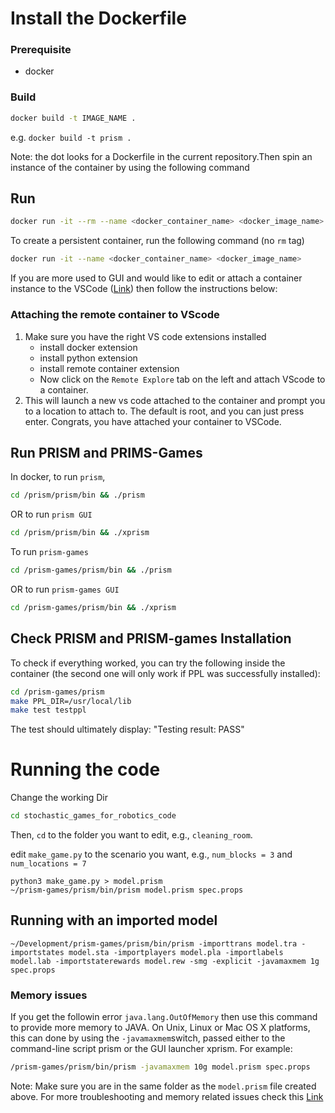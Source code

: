 # Install the Dockerfile

### Prerequisite
- docker

### Build
```bash
docker build -t IMAGE_NAME .
```

e.g. `docker build -t prism .`

Note: the dot looks for a Dockerfile in the current repository.Then spin an instance of the container by using the following command

## Run

```bash
docker run -it --rm --name <docker_container_name> <docker_image_name>

```

To create a persistent container, run the following command (no `rm` tag)

```bash
docker run -it --name <docker_container_name> <docker_image_name>

```

If you are more used to GUI and would like to edit or attach a container instance to the VSCode ([Link](https://code.visualstudio.com/docs/devcontainers/containers)) then follow the instructions below:


### Attaching the remote container to VScode


1. Make sure you have the right VS code extensions installed
	* install docker extension
	* install python extension
	* install remote container extension
	* Now click on the `Remote Explore` tab on the left and attach VScode to a container.
2. This will launch a new vs code attached to the container and prompt you to a location to attach to. The default is root, and you can just press enter. Congrats, you have attached your container to VSCode.


## Run PRISM and PRIMS-Games

In docker, to run `prism`,
```bash
cd /prism/prism/bin && ./prism
```

OR to run `prism GUI`

```bash
cd /prism/prism/bin && ./xprism
```

 To run `prism-games`

```bash
cd /prism-games/prism/bin && ./prism
```

OR to run `prism-games GUI`

```bash
cd /prism-games/prism/bin && ./xprism
```

## Check PRISM and PRISM-games Installation

To check if everything worked, you can try the following inside the container (the second one will only work if PPL was successfully installed):

```bash
cd /prism-games/prism
make PPL_DIR=/usr/local/lib
make test testppl
```

The test should ultimately display: "Testing result: PASS"

# Running the code

Change the working Dir

```bash
cd stochastic_games_for_robotics_code
```

Then, `cd` to the folder you want to edit, e.g., ```cleaning_room```.

edit ```make_game.py``` to the scenario you want, e.g., ```num_blocks = 3``` and ``` num_locations = 7```

```
python3 make_game.py > model.prism
~/prism-games/prism/bin/prism model.prism spec.props
```

## Running with an imported model
```
~/Development/prism-games/prism/bin/prism -importtrans model.tra -importstates model.sta -importplayers model.pla -importlabels model.lab -importstaterewards model.rew -smg -explicit -javamaxmem 1g spec.props
```


### Memory issues

If you get the followin error `java.lang.OutOfMemory` then use this command to provide more memory to JAVA. On Unix, Linux or Mac OS X platforms, this can done by using the `-javamaxmem`switch, passed either to the command-line script prism or the GUI launcher xprism. For example:

```bash
/prism-games/prism/bin/prism -javamaxmem 10g model.prism spec.props
```

Note: Make sure you are in the same folder as the `model.prism` file created above. For more troubleshooting and memory related issues check this [Link](https://www.prismmodelchecker.org/manual/ConfiguringPRISM/OtherOptions)



